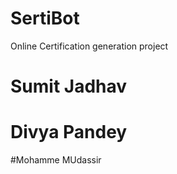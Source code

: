 # SertiBot
Online Certification generation project

# Sumit Jadhav
# Divya Pandey

#Mohamme MUdassir